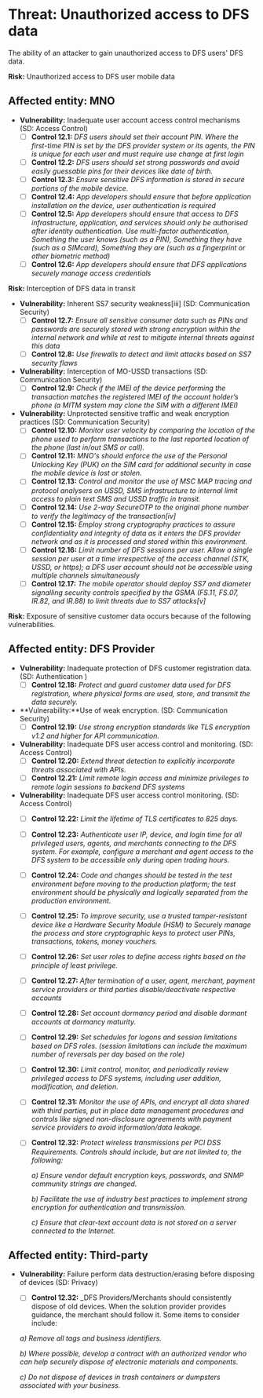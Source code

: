 # Threat: Unauthorized access to DFS data

The ability of an attacker to gain unauthorized access to DFS users' DFS data.

**Risk:** Unauthorized access to DFS user mobile data

## Affected entity: MNO

* **Vulnerability:** Inadequate user account access control mechanisms (SD: Access Control)
  * [ ] **Control 12.1:** _DFS users should set their account PIN. Where the first-time PIN is set by the DFS provider system or its agents, the PIN is unique for each user and must require use change at first login_
  * [ ] **Control 12.2:** _DFS users should set strong passwords and avoid easily guessable pins for their devices like date of birth._
  * [ ] **Control 12.3:** _Ensure sensitive DFS information is stored in secure portions of the mobile device._
  * [ ] **Control 12.4:** _App developers should ensure that before application installation on the device, user authentication is required_
  * [ ] **Control 12.5:** _App developers should ensure that access to DFS infrastructure, application, and services should only be authorised after identity authentication. Use multi-factor authentication, Something the user knows (such as a PIN), Something they have (such as a SIMcard), Something they are (such as a fingerprint or other biometric method)_
  * [ ] **Control 12.6:** _App developers should ensure that DFS applications securely manage access credentials_

**Risk:** Interception of DFS data in transit

* **Vulnerability:** Inherent SS7 security weakness\[iii] (SD: Communication Security)
  * [ ] **Control 12.7:** _Ensure all sensitive consumer data such as PINs and passwords are securely stored with strong encryption within the internal network and while at rest to mitigate internal threats against this data_
  * [ ] **Control 12.8:** _Use firewalls to detect and limit attacks based on SS7 security flaws_
* **Vulnerability:** Interception of MO-USSD transactions (SD: Communication Security)
  * [ ] **Control 12.9:** _Check if the IMEI of the device performing the transaction matches the registered IMEI of the account holder’s phone (a MITM system may clone the SIM with a different IMEI)_
* **Vulnerability:** Unprotected sensitive traffic and weak encryption practices (SD: Communication Security)
  * [ ] **Control 12.10:** _Monitor user velocity by comparing the location of the phone used to perform transactions to the last reported location of the phone (last in/out SMS or call)._
  * [ ] **Control 12.11:** _MNO's should enforce the use of the Personal Unlocking Key (PUK) on the SIM card for additional security in case the mobile device is lost or stolen._
  * [ ] **Control 12.13:** _Control and monitor the use of MSC MAP tracing and protocol analysers on USSD, SMS infrastructure to internal limit access to plain text SMS and USSD traffic in transit._
  * [ ] **Control 12.14:** _Use 2-way SecureOTP to the original phone number to verify the legitimacy of the transaction\[iv]_
  * [ ] **Control 12.15:** _Employ strong cryptography practices to assure confidentiality and integrity of data as it enters the DFS provider network and as it is processed and stored within this environment._
  * [ ] **Control 12.16:** _Limit number of DFS sessions per user. Allow a single session per user at a time irrespective of the access channel (STK, USSD, or https); a DFS user account should not be accessible using multiple channels simultaneously_
  * [ ] **Control 12.17:** _The mobile operator should deploy SS7 and diameter signalling security controls specified by the GSMA (FS.11, FS.07, IR.82, and IR.88) to limit threats due to SS7 attacks\[v]_

**Risk:** Exposure of sensitive customer data occurs because of the following vulnerabilities.

## Affected entity: DFS Provider

* **Vulnerability:** Inadequate protection of DFS customer registration data. (SD: Authentication )
  * [ ] **Control 12.18:** _Protect and guard customer data used for DFS registration, where physical forms are used, store, and transmit the data securely._
* \*\*Vulnerability:\*\*Use of weak encryption. (SD: Communication Security)
  * [ ] **Control 12.19:** _Use strong encryption standards like TLS encryption v1.2 and higher for API communication._
* **Vulnerability:** Inadequate DFS user access control and monitoring. (SD: Access Control)
  * [ ] **Control 12.20:** _Extend threat detection to explicitly incorporate threats associated with APIs._
  * [ ] **Control 12.21:** _Limit remote login access and minimize privileges to remote login sessions to backend DFS systems_
* **Vulnerability:** Inadequate DFS user access control monitoring. (SD: Access Control)
  * [ ] **Control 12.22:** _Limit the lifetime of TLS certificates to 825 days._
  * [ ] **Control 12.23:** _Authenticate user IP, device, and login time for all privileged users, agents, and merchants connecting to the DFS system. For example, configure a merchant and agent access to the DFS system to be accessible only during open trading hours._
  * [ ] **Control 12.24:** _Code and changes should be tested in the test environment before moving to the production platform; the test environment should be physically and logically separated from the production environment._
  * [ ] **Control 12.25:** _To improve security, use a trusted tamper-resistant device like a Hardware Security Module (HSM) to Securely manage the process and store cryptographic keys to protect user PINs, transactions, tokens, money vouchers._
  * [ ] **Control 12.26:** _Set user roles to define access rights based on the principle of least privilege._
  * [ ] **Control 12.27:** _After termination of a user, agent, merchant, payment service providers or third parties disable/deactivate respective accounts_
  * [ ] **Control 12.28:** _Set account dormancy period and disable dormant accounts at dormancy maturity._
  * [ ] **Control 12.29:** _Set schedules for logons and session limitations based on DFS roles. (session limitations can include the maximum number of reversals per day based on the role)_
  * [ ] **Control 12.30:** _Limit control, monitor, and periodically review privileged access to DFS systems, including user addition, modification, and deletion._
  * [ ] **Control 12.31:** _Monitor the use of APIs, and encrypt all data shared with third parties, put in place data management procedures and controls like signed non-disclosure agreements with payment service providers to avoid information/data leakage._
  *   [ ] **Control 12.32:** _Protect wireless transmissions per PCI DSS Requirements. Controls should include, but are not limited to, the following:_

      _a) Ensure vendor default encryption keys, passwords, and SNMP community strings are changed._

      _b) Facilitate the use of industry best practices to implement strong encryption for authentication and transmission._

      _c) Ensure that clear-text account data is not stored on a server connected to the Internet._

## Affected entity: Third-party

*   **Vulnerability:** Failure perform data destruction/erasing before disposing of devices (SD: Privacy)

    * [ ] **Control 12.32:** \_DFS Providers/Merchants should consistently dispose of old devices. When the solution provider provides guidance, the merchant should follow it. Some items to consider include:

    _a) Remove all tags and business identifiers._

    _b) Where possible, develop a contract with an authorized vendor who can help securely dispose of electronic materials and components._

    _c) Do not dispose of devices in trash containers or dumpsters associated with your business._
